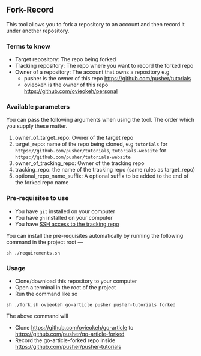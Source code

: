 ## Fork-Record

This tool allows you to fork a repository to an account and then record it under another repository.

### Terms to know

- Target repository: The repo being forked
- Tracking repository: The repo where you want to record the forked repo
- Owner of a repository: The account that owns a repository e.g
  - pusher is the owner of this repo https://github.com/pusher/tutorials
  - ovieokeh is the owner of this repo https://github.com/ovieokeh/personal

### Available parameters

You can pass the following arguments when using the tool. The order which you supply these matter.

1. owner_of_target_repo: Owner of the target repo
2. target_repo: name of the repo being cloned, e.g `tutorials` for `https://github.com/pusher/tutorials`, `tutorials-website` for `https://github.com/pusher/tutorials-website`
3. owner_of_tracking_repo: Owner of the tracking repo
4. tracking_repo: the name of the tracking repo (same rules as target_repo)
5. optional_repo_name_suffix: A optional suffix to be added to the end of the forked repo name

### Pre-requisites to use

- You have `git` installed on your computer
- You have `gh` installed on your computer
- You have [SSH access to the tracking repo](https://docs.github.com/en/authentication/connecting-to-github-with-ssh/adding-a-new-ssh-key-to-your-github-account)

You can install the pre-requisites automatically by running the following command in the project root —

```
sh ./requirements.sh
```

### Usage

- Clone/download this repository to your computer
- Open a terminal in the root of the project
- Run the command like so

```
sh ./fork.sh ovieokeh go-article pusher pusher-tutorials forked
```

The above command will

- Clone https://github.com/ovieokeh/go-article to https://github.com/pusher/go-article-forked
- Record the go-article-forked repo inside https://github.com/pusher/pusher-tutorials
